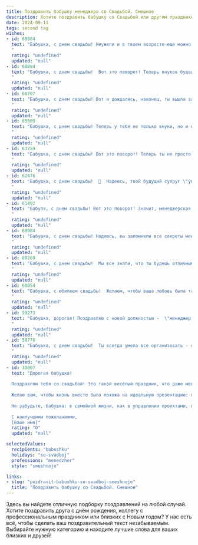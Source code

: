 ```yaml
---
title: Поздравить бабушку менеджера со Свадьбой. Смешное
description: Хотите поздравить бабушку со Свадьбой или другим праздником? Наш ИИ создаст незабываемое поздравление, а вы обязательно выделитесь среди других.  
date: 2024-09-11
tags: second tag
wishes:
- id: 68984
  text: "Бабушка, с днем свадьбы! Неужели и в твоем возрасте еще можно найти любовь?  Шучу, конечно!  Главное, чтобы эта свадьба не стала финальной сценой в твоей карьере менеджера по семейным делам. 😉
  "
  rating: "undefined"
  updated: "null"
- id: 68084
  text: "Бабушка, с днем свадьбы!  Вот это поворот! Теперь внуков будешь не только нянчить, но и помогать с организацией корпоративов! 😄  Желаем тебе море позитива,  чтобы твой менеджерский талант проявился во всей красе и ты легко управляла не только бизнесом, но и новоиспеченной семьей! 🍾🥂
  "
  rating: "undefined"
  updated: "null"
- id: 66707
  text: "Бабушка, с днем свадьбы! Вот и дождались, наконец, ты вышла замуж за свой любимый менеджерский стул! Теперь у вас будет миллион дел, но, главное, чтобы у вас всегда была куча скидок и бонусов! 😜
  "
  rating: "undefined"
  updated: "null"
- id: 65509
  text: "Бабушка, с днем свадьбы! Теперь у тебя не только внуки, но и официальный супруг!  Надеюсь, менеджерские навыки помогут тебе  организовать  свою семейную жизнь  так же успешно, как  рабочее место! ;)
  "
  rating: "undefined"
  updated: "null"
- id: 63759
  text: "Бабушка, с днем свадьбы! Вот это поворот! Теперь ты не просто менеджер, а менеджер семейного бюджета. Пусть твой бизнес-план на счастливую семейную жизнь будет успешным, а прибыль от любви — бесконечной! 😉🎉
  "
  rating: "undefined"
  updated: "null"
- id: 62476
  text: "Бабушка, с днем свадьбы!  🥂  Надеюсь, твой будущий супруг \"управляет\" твоей жизнью так же профессионально, как ты менеджерила всех этих внуков! 😂
  "
  rating: "undefined"
  updated: "null"
- id: 61492
  text: "Бабуля, с днем свадьбы! Вот это поворот! Значит, менеджерская работа наконец-то дала плоды? ;) Желаем, чтобы ваш новый союз был таким же продуктивным, как ваша карьера!
  "
  rating: "undefined"
  updated: "null"
- id: 60984
  text: "Бабушка, с днем свадьбы! Надеюсь, вы запомнили все секреты менеджмента, чтобы управлять семейным бюджетом и не путать зарплату с пенсией! 😄🎉
  "
  rating: "undefined"
  updated: "null"
- id: 60269
  text: "Бабушка, с днем свадьбы!  Мы все знали, что ты будешь отличным менеджером по браку, но не ожидали, что ты так быстро найдешь себе клиента! 😉
  "
  rating: "undefined"
  updated: "null"
- id: 60054
  text: "Бабушка, с юбилеем свадьбы!  Желаем, чтобы ваша любовь была такой же крепкой, как ваша пенсия, и такой же яркой, как ваши любимые сериалы! 🎉🥂
  "
  rating: "undefined"
  updated: "null"
- id: 59273
  text: "Бабушка, дорогая! Поздравляю с новой должностью -  \"менеджер по семейным отношениям\"!  Надеюсь, у тебя уже есть план, как управлять этой сложной командой, состоящей из внуков и прочих родственников.  😂 Желаю успехов в этом нелёгком, но очень важном деле!
  "
  rating: "undefined"
  updated: "null"
- id: 58778
  text: "Бабушка, с днем свадьбы!  Ты всегда умела все организовать - от семейных ужинов до жизни внуков, теперь вот  и свой праздник  -  как в  конце концов,  выстроить  и  управлять  семьей  -  это  же  по сути  менеджерская  работа!  🎉🍾🥂
  "
  rating: "undefined"
  updated: "null"
- id: 39007
  text: "Дорогая бабушка!
  
  Поздравляю тебя со свадьбой! Это такой весёлый праздник, что даже менеджеры – настоящие мастера планирования – не смогли бы придумать более удачный проект! Пусть ваш союз будет как хорошо спланированное событие: без накладок и с хорошим отбором гостей (а мы сами знаем, что это особенно важно!).
  
  Желаю вам, чтобы жизнь вместе была похожа на идеальную презентацию: яркая, запоминающаяся и с гармоничным завершением. И пусть ваши радости всегда превышают расходы,а счастье будет в избытке!
  
  Не забудьте, бабушка: в семейной жизни, как в управлении проектами, главное – это взаимопонимание и хороший запас терпения. С любовью и смехом!
  
  С наилучшими пожеланиями,
  [Ваше имя]"
  rating: "0"
  updated: "null"

selectedValues:
  recipients: "babushku"
  holidays: "so-svadboj"
  professions: "menedzher"
  style: "smeshnoje"

links:
- slug: "pozdravit-babushku-so-svadboj-smeshnoje"
  title: "Поздравить бабушку со Свадьбой. Смешное"
---
```


Здесь вы найдете отличную подборку поздравлений на любой случай. 
Хотите поздравить друга с днём рождения, коллегу с профессиональным праздником или близких с Новым годом? У нас есть всё, чтобы сделать ваш поздравительный текст незабываемым. Выбирайте нужную категорию и находите лучшие слова для ваших близких и друзей!
